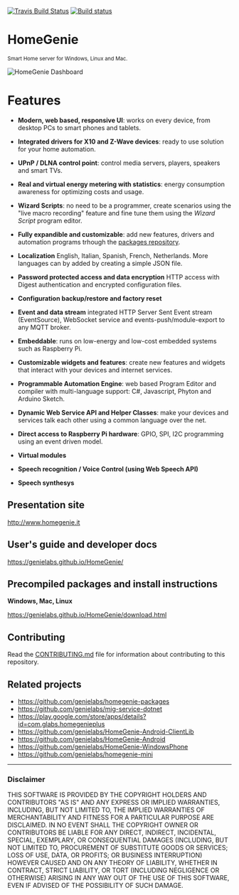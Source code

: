 [![Travis Build Status](https://travis-ci.org/genielabs/HomeGenie.svg?branch=master)](https://travis-ci.org/genielabs/HomeGenie)
[![Build status](https://ci.appveyor.com/api/projects/status/96xnyg3jmqx1tj9h?svg=true)](https://ci.appveyor.com/project/genemars/homegenie)

# HomeGenie
<small>Smart Home server for Windows, Linux and Mac.</small>

![HomeGenie Dashboard](https://genielabs.github.io/HomeGenie/images/docs/dashboard_page_01.jpg)

Features
========

* **Modern, web based, responsive UI**:
  works on every device, from desktop PCs to smart phones and tablets.

* **Integrated drivers for X10 and Z-Wave devices**:
  ready to use solution for your home automation.

* **UPnP / DLNA control point**:
  control media servers, players, speakers and smart TVs.

* **Real and virtual energy metering with statistics**:
  energy consumption awareness for optimizing costs and usage.

* **Wizard Scripts**:
  no need to be a programmer, create scenarios using the
  "live macro recording" feature and fine tune them using
   the *Wizard Script* program editor.

* **Fully expandible and customizable**:
  add new features, drivers and automation programs
  trhough the [packages repository](https://github.com/genielabs/homegenie-packages/tree/master/packages).

* **Localization**
  English, Italian, Spanish, French, Netherlands. More
  languages can by added by creating a simple JSON file.

* **Password protected access and data encryption**
   HTTP access with Digest authentication and encrypted 
   configuration files.

* **Configuration backup/restore and factory reset**

* **Event and data stream**
  integrated HTTP Server Sent Event stream (EventSource),
  WebSocket service and events-push/module-export to any MQTT broker.

* **Embeddable**:
  runs on low-energy and low-cost embedded systems such as
  Raspberry Pi.

* **Customizable widgets and features**:
  create new features and widgets that interact with your
  devices and internet services.

* **Programmable Automation Engine**:
  web based Program Editor and compiler with multi-language
  support: C#, Javascript, Phyton and Arduino Sketch.

* **Dynamic Web Service API and Helper Classes**:
  make your devices and services talk each other using a
  common language over the net.

* **Direct access to Raspberry Pi hardware**:
  GPIO, SPI, I2C programming using an event driven model.

* **Virtual modules**

* **Speech recognition / Voice Control (using Web Speech API)**

* **Speech synthesys**


## Presentation site

http://www.homegenie.it

## User's guide and developer docs

https://genielabs.github.io/HomeGenie/

## Precompiled packages and install instructions

**Windows, Mac, Linux**

https://genielabs.github.io/HomeGenie/download.html

## Contributing

Read the [CONTRIBUTING.md](https://github.com/genielabs/HomeGenie/blob/master/CONTRIBUTING.md) file
for information about contributing to this repository.

## Related projects

- https://github.com/genielabs/homegenie-packages
- https://github.com/genielabs/mig-service-dotnet
- https://play.google.com/store/apps/details?id=com.glabs.homegenieplus
- https://github.com/genielabs/HomeGenie-Android-ClientLib
- https://github.com/genielabs/HomeGenie-Android
- https://github.com/genielabs/HomeGenie-WindowsPhone
- https://github.com/genielabs/homegenie-mini

------

### Disclaimer

THIS SOFTWARE IS PROVIDED BY THE COPYRIGHT HOLDERS AND CONTRIBUTORS "AS IS" AND ANY EXPRESS OR IMPLIED WARRANTIES, INCLUDING, BUT NOT LIMITED TO, THE IMPLIED WARRANTIES OF MERCHANTABILITY AND FITNESS FOR A PARTICULAR PURPOSE ARE DISCLAIMED. IN NO EVENT SHALL THE COPYRIGHT OWNER OR CONTRIBUTORS BE LIABLE FOR ANY DIRECT, INDIRECT, INCIDENTAL, SPECIAL, EXEMPLARY, OR CONSEQUENTIAL DAMAGES (INCLUDING, BUT NOT LIMITED TO, PROCUREMENT OF SUBSTITUTE GOODS OR SERVICES; LOSS OF USE, DATA, OR PROFITS; OR BUSINESS INTERRUPTION) HOWEVER CAUSED AND ON ANY THEORY OF LIABILITY, WHETHER IN CONTRACT, STRICT LIABILITY, OR TORT (INCLUDING NEGLIGENCE OR OTHERWISE) ARISING IN ANY WAY OUT OF THE USE OF THIS SOFTWARE, EVEN IF ADVISED OF THE POSSIBILITY OF SUCH DAMAGE.

